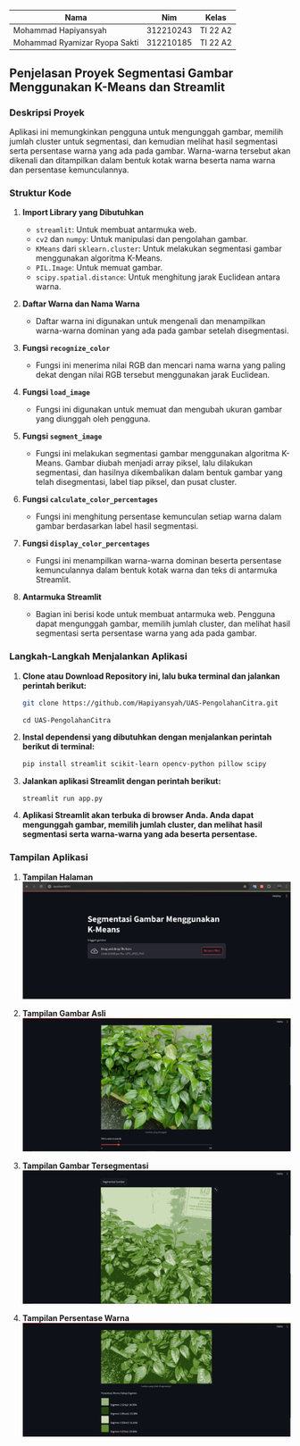 | Nama  |  Nim | Kelas |
| ------------- | ------------- |------------- |
| Mohammad Hapiyansyah  | 312210243 | TI 22 A2 |
| Mohammad Ryamizar Ryopa Sakti  | 312210185 | TI 22 A2 |

## Penjelasan Proyek Segmentasi Gambar Menggunakan K-Means dan Streamlit

### Deskripsi Proyek
Aplikasi ini memungkinkan pengguna untuk mengunggah gambar, memilih jumlah cluster untuk segmentasi, dan kemudian melihat hasil segmentasi serta persentase warna yang ada pada gambar. Warna-warna tersebut akan dikenali dan ditampilkan dalam bentuk kotak warna beserta nama warna dan persentase kemunculannya.

### Struktur Kode

1. **Import Library yang Dibutuhkan**
   - `streamlit`: Untuk membuat antarmuka web.
   - `cv2` dan `numpy`: Untuk manipulasi dan pengolahan gambar.
   - `KMeans` dari `sklearn.cluster`: Untuk melakukan segmentasi gambar menggunakan algoritma K-Means.
   - `PIL.Image`: Untuk memuat gambar.
   - `scipy.spatial.distance`: Untuk menghitung jarak Euclidean antara warna.

2. **Daftar Warna dan Nama Warna**
   - Daftar warna ini digunakan untuk mengenali dan menampilkan warna-warna dominan yang ada pada gambar setelah disegmentasi.

3. **Fungsi `recognize_color`**
   - Fungsi ini menerima nilai RGB dan mencari nama warna yang paling dekat dengan nilai RGB tersebut menggunakan jarak Euclidean.

4. **Fungsi `load_image`**
   - Fungsi ini digunakan untuk memuat dan mengubah ukuran gambar yang diunggah oleh pengguna.

5. **Fungsi `segment_image`**
   - Fungsi ini melakukan segmentasi gambar menggunakan algoritma K-Means. Gambar diubah menjadi array piksel, lalu dilakukan segmentasi, dan hasilnya dikembalikan dalam bentuk gambar yang telah disegmentasi, label tiap piksel, dan pusat cluster.

6. **Fungsi `calculate_color_percentages`**
   - Fungsi ini menghitung persentase kemunculan setiap warna dalam gambar berdasarkan label hasil segmentasi.

7. **Fungsi `display_color_percentages`**
   - Fungsi ini menampilkan warna-warna dominan beserta persentase kemunculannya dalam bentuk kotak warna dan teks di antarmuka Streamlit.

8. **Antarmuka Streamlit**
   - Bagian ini berisi kode untuk membuat antarmuka web. Pengguna dapat mengunggah gambar, memilih jumlah cluster, dan melihat hasil segmentasi serta persentase warna yang ada pada gambar.

### Langkah-Langkah Menjalankan Aplikasi

1. **Clone atau Download Repository ini, lalu buka terminal dan jalankan perintah berikut:**
   ```bash
   git clone https://github.com/Hapiyansyah/UAS-PengolahanCitra.git
   ```
   ```
   cd UAS-PengolahanCitra
   ```
3. **Instal dependensi yang dibutuhkan dengan menjalankan perintah berikut di terminal:**
    ```bash
    pip install streamlit scikit-learn opencv-python pillow scipy
    ```

4. **Jalankan aplikasi Streamlit dengan perintah berikut:**
    ```bash
    streamlit run app.py
    ```
5. **Aplikasi Streamlit akan terbuka di browser Anda. Anda dapat mengunggah gambar, memilih jumlah cluster, dan melihat hasil segmentasi serta warna-warna yang ada beserta persentase.**

### Tampilan Aplikasi

1. **Tampilan Halaman**
![halaman](UASPengolahanCitra/pict/halaman.png)

2. **Tampilan Gambar Asli**
![pict-asli](UASPengolahanCitra/pict/pict-asli.png)

3. **Tampilan Gambar Tersegmentasi**
![pict-segmen](UASPengolahanCitra/pict/pict-segmen.png)

4. **Tampilan Persentase Warna**
![persentase](UASPengolahanCitra/pict/persentase.png)
